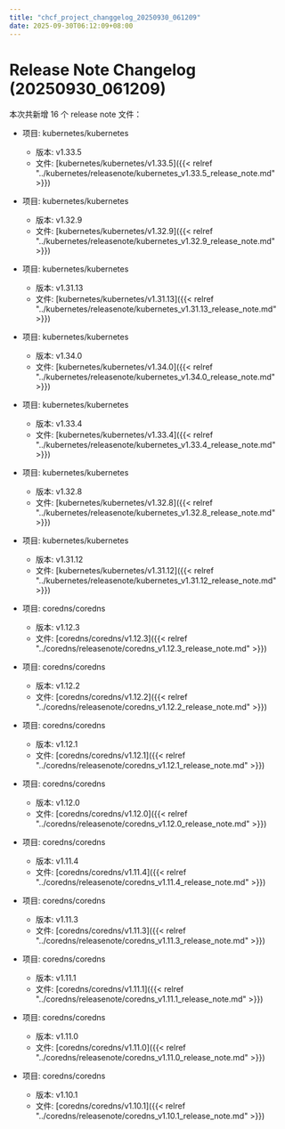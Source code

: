 ```yaml
---
title: "chcf_project_changgelog_20250930_061209"
date: 2025-09-30T06:12:09+08:00
---
```

# Release Note Changelog (20250930_061209)

本次共新增 16 个 release note 文件：

- 项目: kubernetes/kubernetes
  - 版本: v1.33.5
  - 文件: [kubernetes/kubernetes/v1.33.5]({{< relref "../kubernetes/releasenote/kubernetes_v1.33.5_release_note.md" >}})

- 项目: kubernetes/kubernetes
  - 版本: v1.32.9
  - 文件: [kubernetes/kubernetes/v1.32.9]({{< relref "../kubernetes/releasenote/kubernetes_v1.32.9_release_note.md" >}})

- 项目: kubernetes/kubernetes
  - 版本: v1.31.13
  - 文件: [kubernetes/kubernetes/v1.31.13]({{< relref "../kubernetes/releasenote/kubernetes_v1.31.13_release_note.md" >}})

- 项目: kubernetes/kubernetes
  - 版本: v1.34.0
  - 文件: [kubernetes/kubernetes/v1.34.0]({{< relref "../kubernetes/releasenote/kubernetes_v1.34.0_release_note.md" >}})

- 项目: kubernetes/kubernetes
  - 版本: v1.33.4
  - 文件: [kubernetes/kubernetes/v1.33.4]({{< relref "../kubernetes/releasenote/kubernetes_v1.33.4_release_note.md" >}})

- 项目: kubernetes/kubernetes
  - 版本: v1.32.8
  - 文件: [kubernetes/kubernetes/v1.32.8]({{< relref "../kubernetes/releasenote/kubernetes_v1.32.8_release_note.md" >}})

- 项目: kubernetes/kubernetes
  - 版本: v1.31.12
  - 文件: [kubernetes/kubernetes/v1.31.12]({{< relref "../kubernetes/releasenote/kubernetes_v1.31.12_release_note.md" >}})

- 项目: coredns/coredns
  - 版本: v1.12.3
  - 文件: [coredns/coredns/v1.12.3]({{< relref "../coredns/releasenote/coredns_v1.12.3_release_note.md" >}})

- 项目: coredns/coredns
  - 版本: v1.12.2
  - 文件: [coredns/coredns/v1.12.2]({{< relref "../coredns/releasenote/coredns_v1.12.2_release_note.md" >}})

- 项目: coredns/coredns
  - 版本: v1.12.1
  - 文件: [coredns/coredns/v1.12.1]({{< relref "../coredns/releasenote/coredns_v1.12.1_release_note.md" >}})

- 项目: coredns/coredns
  - 版本: v1.12.0
  - 文件: [coredns/coredns/v1.12.0]({{< relref "../coredns/releasenote/coredns_v1.12.0_release_note.md" >}})

- 项目: coredns/coredns
  - 版本: v1.11.4
  - 文件: [coredns/coredns/v1.11.4]({{< relref "../coredns/releasenote/coredns_v1.11.4_release_note.md" >}})

- 项目: coredns/coredns
  - 版本: v1.11.3
  - 文件: [coredns/coredns/v1.11.3]({{< relref "../coredns/releasenote/coredns_v1.11.3_release_note.md" >}})

- 项目: coredns/coredns
  - 版本: v1.11.1
  - 文件: [coredns/coredns/v1.11.1]({{< relref "../coredns/releasenote/coredns_v1.11.1_release_note.md" >}})

- 项目: coredns/coredns
  - 版本: v1.11.0
  - 文件: [coredns/coredns/v1.11.0]({{< relref "../coredns/releasenote/coredns_v1.11.0_release_note.md" >}})

- 项目: coredns/coredns
  - 版本: v1.10.1
  - 文件: [coredns/coredns/v1.10.1]({{< relref "../coredns/releasenote/coredns_v1.10.1_release_note.md" >}})

